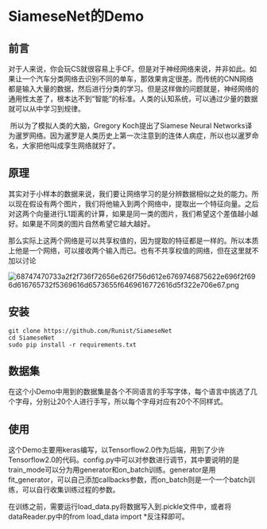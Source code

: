 # SiameseNet的Demo

## 前言

​		对于人来说，你会玩CS就很容易上手CF。但是对于神经网络来说，并非如此。如果让一个汽车分类网络去识别不同的单车，那效果肯定很差。而传统的CNN网络都是输入大量的数据，然后进行分类的学习。但是这样做的问题就是，神经网络的通用性太差了，根本达不到“智能”的标准。人类的认知系统，可以通过少量的数据就可以从中学习到规律。

​		所以为了模拟人类的大脑，Gregory Koch提出了Siamese Neural Networks译为暹罗网络。因为暹罗是人类历史上第一次注意到的连体人病症，所以也以暹罗命名，大家把他叫成孪生网络就好了。

## 原理

​		其实对于小样本的数据来说，我们要让网络学习的是分辨数据相似之处的能力。所以现在假设有两个图片，我们将他输入到两个网络中，提取出一个特征向量。之后对这两个向量进行L1距离的计算，如果是同一类的图片，我们希望这个差值越小越好。如果是不同类的图片自然希望它越大越好。

​		那么实际上这两个网络是可以共享权值的，因为提取的特征都是一样的。所以本质上他是一个网络，可以接收两个输入而已。也有不共享权值的网络，但在这里就不加以讨论

![68747470733a2f2f736f72656e626f756d612e6769746875622e696f2f696d616765732f5369616d6573655f6469616772616d5f322e706e67.png](https://i.loli.net/2020/05/20/AwIHKXkgsQNGqrF.png)

## 安装

```
git clone https://github.com/Runist/SiameseNet
cd SiameseNet
sudo pip install -r requirements.txt
```

## 数据集

​		在这个小Demo中用到的数据集是各个不同语言的手写字体，每个语言中挑选了几个字母，分别让20个人进行手写，所以每个字母对应有20个不同样式。

## 使用

​		这个Demo主要用keras编写，以Tensorflow2.0作为后端，用到了少许Tensorflow2.0的代码。config.py中可以对参数进行调节，其中要说明的是train_mode可以分为用generator和on_batch训练。generator是用fit_generator，可以自己添加callbacks参数，而on_batch则是一个一个batch训练，可以自行收集训练过程的参数。

​		在训练之前，需要运行load_data.py将数据写入到.pickle文件中，或者将dataReader.py中的from load_data import *反注释即可。